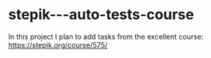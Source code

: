 # stepik---auto-tests-course

In this project I plan to add tasks from the excellent course:
https://stepik.org/course/575/